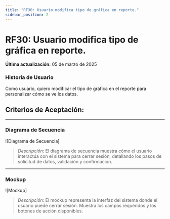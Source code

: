 ```yaml
---
title: "RF30: Usuario modifica tipo de gráfica en reporte."  
sidebar_position: 2
---
```


# RF30: Usuario modifica tipo de gráfica en reporte.

**Última actualización:** 05 de marzo de 2025

### Historia de Usuario

Como usuario, quiero modificar el tipo de gráfica en el reporte para personalizar cómo se ve los datos.

  **Criterios de Aceptación:**
  - 

---

### Diagrama de Secuencia

![Diagrama de Secuencia] 

> *Descripción*: El diagrama de secuencia muestra cómo el usuario interactúa con el sistema para cerrar sesión, detallando los pasos de solicitud de datos, validación y confirmación.

---

### Mockup

![Mockup]

> *Descripción*: El mockup representa la interfaz del sistema donde el usuario puede cerrar sesión. Muestra los campos requeridos y los botones de acción disponibles.

